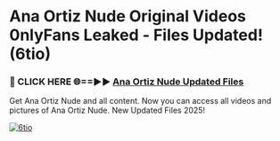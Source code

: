 # Ana Ortiz Nude Original Videos 0nlyFans Leaked - Files Updated! (6tio)

<h3>🔴 CLICK HERE 🌐==►► <a href="https://tinyurl.com/52m3yx9h" rel="nofollow">Ana Ortiz Nude Updated Files</a></h3>

Get Ana Ortiz Nude and all content. Now you can access all videos and pictures of Ana Ortiz Nude. New Updated Files 2025!

[![6tio](https://i.imgur.com/TnHtlc8.gif)](https://tinyurl.com/52m3yx9h)
